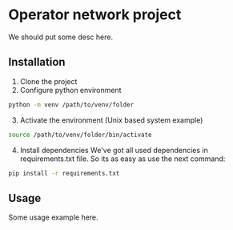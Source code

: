 # Operator network project 

We should put some desc here. 

## Installation

1. Clone the project
2. Configure python environment 
```bash
python -m venv /path/to/venv/folder
```
3. Activate the environment (Unix based system example)
```bash
source /path/to/venv/folder/bin/activate 
```
4. Install dependencies 
We've got all used dependencies in requirements.txt file. So its as easy as use the next command:  
```bash
pip install -r requirements.txt 
```

## Usage

Some usage example here. 